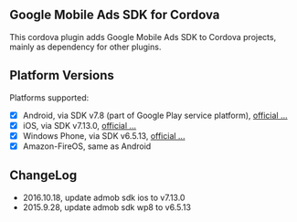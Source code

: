 ## Google Mobile Ads SDK for Cordova

This cordova plugin adds Google Mobile Ads SDK to Cordova projects, mainly as dependency for other plugins.

## Platform Versions

Platforms supported:
- [x] Android, via SDK v7.8 (part of Google Play service platform), [official ...](https://developers.google.com/admob/android/download)
- [x] iOS, via SDK v7.13.0, [official ...](https://developers.google.com/admob/ios/download)
- [x] Windows Phone, via SDK v6.5.13, [official ...](https://developers.google.com/admob/wp/download)
- [x] Amazon-FireOS, same as Android

## ChangeLog

- 2016.10.18, update admob sdk ios to v7.13.0
- 2015.9.28, update admob sdk wp8 to v6.5.13

